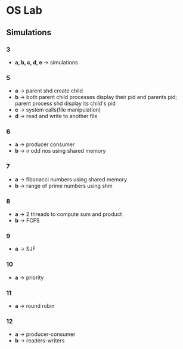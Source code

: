 # OS Lab

## Simulations

### 3 
- **a, b, c, d, e** -> simulations

### 5 
- **a** -> parent shd create child
- **b** -> both parent child processes display their pid and parents pid; parent process shd display its child's pid
- **c** -> system calls(file manipulation)
- **d** -> read and write to another file

### 6 
- **a** -> producer consumer
- **b** -> n odd nos using shared memory

### 7 
- **a** -> fibonacci numbers using shared memory
- **b** -> range of prime numbers using shm

### 8 
- **a** -> 2 threads to compute sum and product
- **b** -> FCFS

### 9 
- **a** -> SJF

### 10 
- **a** -> priority

### 11 
- **a** -> round robin

### 12 
- **a** -> producer-consumer
- **b** -> readers-writers
